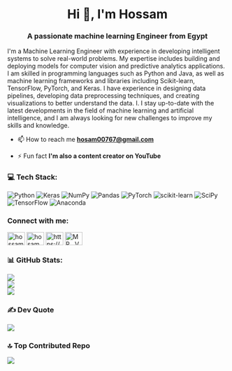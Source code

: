 <h1 align="center">Hi 👋, I'm Hossam</h1>
<h3 align="center">A passionate machine learning Engineer from Egypt</h3>
I'm a Machine Learning Engineer with experience in developing intelligent systems to solve real-world problems.
My expertise includes building and deploying models for computer vision and predictive analytics applications.
I am skilled in programming languages such as Python and Java, as well as machine learning frameworks and libraries including Scikit-learn, TensorFlow, PyTorch, and Keras.
I have experience in designing data pipelines, developing data preprocessing techniques, and creating visualizations to better understand the data. I. I stay up-to-date with the latest developments in the field of machine learning and artificial intelligence, and I am always looking for new challenges to improve my skills and knowledge.

- 📫 How to reach me **hosam00767@gmail.com**

- ⚡ Fun fact **I'm also a content creator on YouTube**

<h3 align="left">💻 Tech Stack:</h3>

![Python](https://img.shields.io/badge/python-3670A0?style=for-the-badge&logo=python&logoColor=ffdd54) ![Keras](https://img.shields.io/badge/Keras-%23D00000.svg?style=for-the-badge&logo=Keras&logoColor=white) ![NumPy](https://img.shields.io/badge/numpy-%23013243.svg?style=for-the-badge&logo=numpy&logoColor=white) ![Pandas](https://img.shields.io/badge/pandas-%23150458.svg?style=for-the-badge&logo=pandas&logoColor=white) ![PyTorch](https://img.shields.io/badge/PyTorch-%23EE4C2C.svg?style=for-the-badge&logo=PyTorch&logoColor=white) ![scikit-learn](https://img.shields.io/badge/scikit--learn-%23F7931E.svg?style=for-the-badge&logo=scikit-learn&logoColor=white) ![SciPy](https://img.shields.io/badge/SciPy-%230C55A5.svg?style=for-the-badge&logo=scipy&logoColor=%white) ![TensorFlow](https://img.shields.io/badge/TensorFlow-%23FF6F00.svg?style=for-the-badge&logo=TensorFlow&logoColor=white) ![Anaconda](https://img.shields.io/badge/Anaconda-%2344A833.svg?style=for-the-badge&logo=anaconda&logoColor=white)

<h3 align="left">Connect with me:</h3>

<p align="left">
<a href="https://linkedin.com/in/hossam-mamdouh-a73858238" target="blank"><img align="center" src="https://raw.githubusercontent.com/rahuldkjain/github-profile-readme-generator/master/src/images/icons/Social/linked-in-alt.svg" alt="hossam-mamdouh-a73858238" height="30" width="40" /></a>
<a href="https://kaggle.com/hosammamdouh" target="blank"><img align="center" src="https://raw.githubusercontent.com/rahuldkjain/github-profile-readme-generator/master/src/images/icons/Social/kaggle.svg" alt="hosammamdouh" height="30" width="40" /></a>
<a href="https://www.youtube.com/@mrvega9234" target="blank"><img align="center" src="https://raw.githubusercontent.com/rahuldkjain/github-profile-readme-generator/master/src/images/icons/Social/youtube.svg" alt="https://www.youtube.com/channel/ucfymy1f-r4kdtmmbhzlvmnw" height="30" width="40" /></a>
<a href="https://discord.gg/MR__Vega#6825" target="blank"><img align="center" src="https://raw.githubusercontent.com/rahuldkjain/github-profile-readme-generator/master/src/images/icons/Social/discord.svg" alt="MR__Vega#6825" height="30" width="40" /></a>

<h3 align="left">📊 GitHub Stats:</h3>

![](https://github-readme-stats.vercel.app/api?username=hosam00767&theme=dark&hide_border=false&include_all_commits=true&count_private=true)<br/>
![](https://github-readme-streak-stats.herokuapp.com/?user=hosam00767&theme=dark&hide_border=false)<br/>
![](https://github-readme-stats.vercel.app/api/top-langs/?username=hosam00767&theme=dark&hide_border=false&include_all_commits=true&count_private=true&layout=compact)

<h3 align="left">✍️ Dev Quote</h3>

![](https://quotes-github-readme.vercel.app/api?type=horizontal&theme=dark)

<h3 align="left">🔝 Top Contributed Repo</h3>

![](https://github-contributor-stats.vercel.app/api?username=hosam00767&limit=5&theme=dark&combine_all_yearly_contributions=true)


